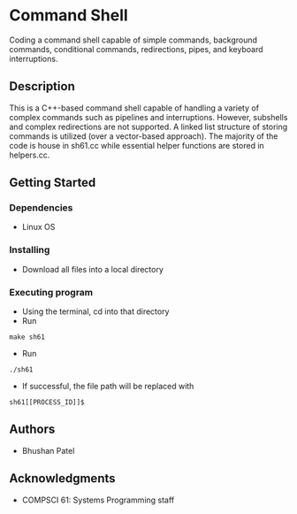 # Command Shell
Coding a command shell capable of simple commands, background commands, conditional commands, redirections, pipes, and keyboard interruptions.

## Description

This is a C++-based command shell capable of handling a variety of complex commands such as pipelines and interruptions. However, subshells and complex redirections are not supported. A linked list structure of storing commands is utilized (over a vector-based approach). The majority of the code is house in sh61.cc while essential helper functions are stored in helpers.cc.

## Getting Started

### Dependencies

* Linux OS

### Installing

* Download all files into a local directory

### Executing program

* Using the terminal, cd into that directory
* Run 
```
make sh61
```
* Run 
```
./sh61
```
* If successful, the file path will be replaced with 
```
sh61[[PROCESS_ID]]$
```

## Authors
* Bhushan Patel

## Acknowledgments
* COMPSCI 61: Systems Programming staff

